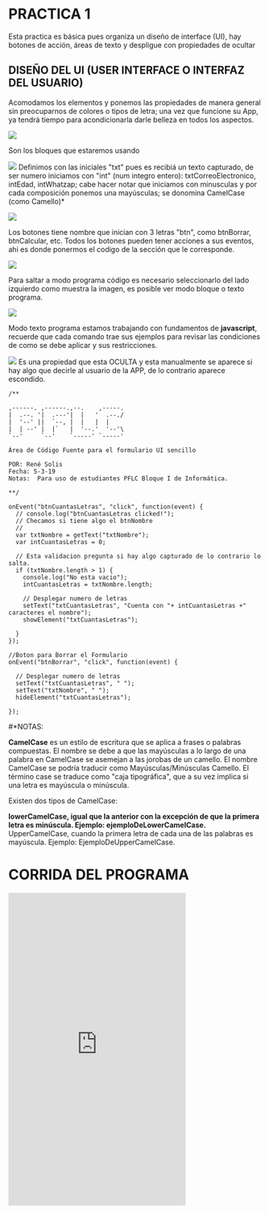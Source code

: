 # PRACTICA 1
Esta practica es básica pues organiza un diseño de interface (UI), hay botones de acción, áreas de texto y despligue con propiedades de ocultar

## DISEÑO DEL UI (USER INTERFACE O INTERFAZ DEL USUARIO)

Acomodamos los elementos y ponemos las propiedades de manera general sin preocuparnos de colores o tipos de letra; una vez que funcione su App, ya tendrá tiempo para acondicionarla darle belleza en todos los aspectos.


![](Recursos.png)

Son los bloques que estaremos usando

![](practica1-parte1.png)
Definimos con las iniciales "txt" pues es recibiá un texto capturado, de ser  numero iniciamos con "int" (num integro entero):
txtCorreoElectronico, intEdad, intWhatzap; cabe hacer notar que iniciamos con minusculas y por cada composición ponemos una mayúsculas; se donomina CamelCase (como Camello)*

![](practica1-parte2.png)

Los botones tiene nombre que inician con 3 letras "btn", como btnBorrar, btnCalcular, etc.
Todos los botones pueden tener acciones a sus eventos, ahi es donde ponermos el codigo de la sección que le corresponde.

![](practica1-parte3a.png)

Para saltar a modo programa código es necesario seleccionarlo del lado izquierdo como muestra la imagen, es posible ver modo bloque o texto programa.


![](practica1-parte3b.png)

Modo texto programa estamos trabajando con fundamentos de **javascript**, recuerde que cada comando trae sus ejemplos para revisar las condiciones de como se debe aplicar y sus restricciones.

![](practica1-parte4.png)
Es una propiedad que esta OCULTA y esta manualmente se aparece si hay algo que decirle al usuario de la APP, de lo contrario aparece escondido.

```
/**
                                 
,------. ,------.,--.    ,-----. 
|  .--. '|  .---'|  |   '  .--./ 
|  '--' ||  `--, |  |   |  |     
|  | --' |  |`   |  '--.'  '--'\ 
`--'     `--'    `-----' `-----'

Área de Código Fuente para el formulario UI sencillo

POR: René Solis
Fecha: 5-3-19
Notas:  Para uso de estudiantes PFLC Bloque I de Informática.

**/

onEvent("btnCuantasLetras", "click", function(event) {
  // console.log("btnCuantasLetras clicked!");
  // Checamos si tiene algo el btnNombre
  //
  var txtNombre = getText("txtNombre");
  var intCuantasLetras = 0;
  
  // Esta validacion pregunta si hay algo capturado de lo contrario lo salta.
  if (txtNombre.length > 1) {
    console.log("No esta vacio");
    intCuantasLetras = txtNombre.length;
    
    // Desplegar numero de letras
    setText("txtCuantasLetras", "Cuenta con "+ intCuantasLetras +" caracteres el nombre");
    showElement("txtCuantasLetras");
    
  } 
});

//Boton para Borrar el Formulario
onEvent("btnBorrar", "click", function(event) {

  // Desplegar numero de letras
  setText("txtCuantasLetras", " ");
  setText("txtNombre", " ");
  hideElement("txtCuantasLetras");
     
});
```

#*NOTAS:

**CamelCase** es un estilo de escritura que se aplica a frases o palabras compuestas. El nombre se debe a que las mayúsculas a lo largo de una palabra en CamelCase se asemejan a las jorobas de un camello. El nombre CamelCase se podría traducir como Mayúsculas/Minúsculas Camello. El término case se traduce como "caja tipográfica", que a su vez implica si una letra es mayúscula o minúscula.

Existen dos tipos de CamelCase:

**lowerCamelCase, igual que la anterior con la excepción de que la primera letra es minúscula. Ejemplo: ejemploDeLowerCamelCase.**
UpperCamelCase, cuando la primera letra de cada una de las palabras es mayúscula. Ejemplo: EjemploDeUpperCamelCase.

# CORRIDA DEL PROGRAMA

<iframe width="352" height="620" style="border: 0px;" src="https://studio.code.org/projects/applab/JzY9bI9AuWAlsRP9j58WvD80quUn-MOE3ckFNL0DBnH/embed?nosource"></iframe>
